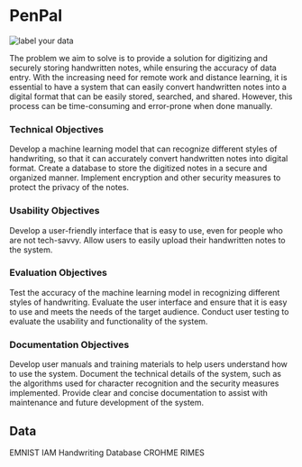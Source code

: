# PenPal

![label your data](https://user-images.githubusercontent.com/115970348/230477236-be8edecc-35be-4cb4-bce6-b4bf88192654.png)

The problem we aim to solve is to provide a solution for digitizing and securely storing handwritten notes, while ensuring the accuracy of data entry. With the increasing need for remote work and distance learning, it is essential to have a system that can easily convert handwritten notes into a digital format that can be easily stored, searched, and shared. However, this process can be time-consuming and error-prone when done manually.

### Technical Objectives
Develop a machine learning model that can recognize different styles of handwriting, so that it can accurately convert handwritten notes into digital format.
Create a database to store the digitized notes in a secure and organized manner.
Implement encryption and other security measures to protect the privacy of the notes.

### Usability Objectives
Develop a user-friendly interface that is easy to use, even for people who are not tech-savvy.
Allow users to easily upload their handwritten notes to the system.

### Evaluation Objectives
Test the accuracy of the machine learning model in recognizing different styles of handwriting.
Evaluate the user interface and ensure that it is easy to use and meets the needs of the target audience.
Conduct user testing to evaluate the usability and functionality of the system.

### Documentation Objectives
Develop user manuals and training materials to help users understand how to use the system.
Document the technical details of the system, such as the algorithms used for character recognition and the security measures implemented.
Provide clear and concise documentation to assist with maintenance and future development of the system.

## Data
EMNIST
IAM Handwriting Database
CROHME 
RIMES
